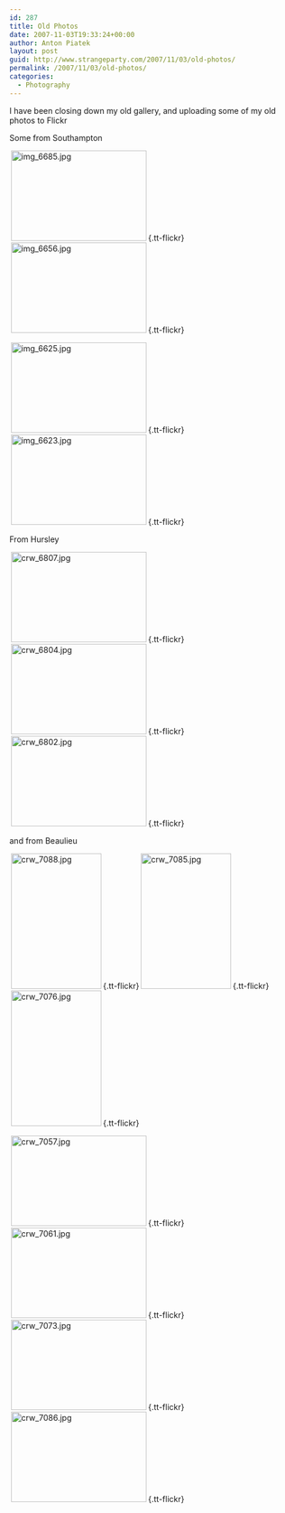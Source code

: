 ```yaml
---
id: 287
title: Old Photos
date: 2007-11-03T19:33:24+00:00
author: Anton Piatek
layout: post
guid: http://www.strangeparty.com/2007/11/03/old-photos/
permalink: /2007/11/03/old-photos/
categories:
  - Photography
---
```

I have been closing down my old gallery, and uploading some of my old photos to Flickr

Some from Southampton

[<img src="http://farm3.static.flickr.com/2397/1845464704_a44329ecc4_m.jpg" title="img_6685.jpg" alt="img_6685.jpg" border="0" height="160" hspace="3" width="240" />](http://www.flickr.com/photos/antonpiatek/1845464704/){.tt-flickr}[<img src="http://farm3.static.flickr.com/2277/1844632913_3c0ae9d64e_m.jpg" title="img_6656.jpg" alt="img_6656.jpg" border="0" height="160" hspace="3" width="240" />](http://www.flickr.com/photos/antonpiatek/1844632913/){.tt-flickr}

[<img src="http://farm3.static.flickr.com/2381/1844627181_ada1367411_m.jpg" title="img_6625.jpg" alt="img_6625.jpg" border="0" height="160" hspace="3" width="240" />](http://www.flickr.com/photos/antonpiatek/1844627181/){.tt-flickr}[<img src="http://farm3.static.flickr.com/2052/1845449282_90ae3628e4_m.jpg" title="img_6623.jpg" alt="img_6623.jpg" border="0" height="160" hspace="3" width="240" />](http://www.flickr.com/photos/antonpiatek/1845449282/){.tt-flickr}

From Hursley

[<img src="http://farm3.static.flickr.com/2047/1844566853_7ced5c58e1_m.jpg" title="crw_6807.jpg" alt="crw_6807.jpg" border="0" height="160" hspace="3" width="240" />](http://www.flickr.com/photos/antonpiatek/1844566853/){.tt-flickr}[<img src="http://farm3.static.flickr.com/2073/1845388676_d5c1887c55_m.jpg" title="crw_6804.jpg" alt="crw_6804.jpg" border="0" height="160" hspace="3" width="240" />](http://www.flickr.com/photos/antonpiatek/1845388676/){.tt-flickr}[<img src="http://farm3.static.flickr.com/2032/1845387708_521def934e_m.jpg" title="crw_6802.jpg" alt="crw_6802.jpg" border="0" height="160" hspace="3" width="240" />](http://www.flickr.com/photos/antonpiatek/1845387708/){.tt-flickr}

and from Beaulieu

[<img src="http://farm3.static.flickr.com/2126/1844543651_e3df79d980_m.jpg" title="crw_7088.jpg" alt="crw_7088.jpg" border="0" height="240" hspace="3" width="160" />](http://www.flickr.com/photos/antonpiatek/1844543651/){.tt-flickr}[<img src="http://farm3.static.flickr.com/2101/1844541089_0503818615_m.jpg" title="crw_7085.jpg" alt="crw_7085.jpg" border="0" height="240" hspace="3" width="160" />](http://www.flickr.com/photos/antonpiatek/1844541089/){.tt-flickr}[<img src="http://farm3.static.flickr.com/2408/1845356430_3349ee7445_m.jpg" title="crw_7076.jpg" alt="crw_7076.jpg" border="0" height="240" hspace="3" width="160" />](http://www.flickr.com/photos/antonpiatek/1845356430/){.tt-flickr}

[<img src="http://farm3.static.flickr.com/2171/1844514927_dc67ef831f_m.jpg" title="crw_7057.jpg" alt="crw_7057.jpg" border="0" height="160" hspace="3" width="240" />](http://www.flickr.com/photos/antonpiatek/1844514927/){.tt-flickr}[<img src="http://farm3.static.flickr.com/2223/1844518027_adc5a19761_m.jpg" title="crw_7061.jpg" alt="crw_7061.jpg" border="0" height="160" hspace="3" width="240" />](http://www.flickr.com/photos/antonpiatek/1844518027/){.tt-flickr}[<img src="http://farm3.static.flickr.com/2405/1845352422_8c7eeee4ea_m.jpg" title="crw_7073.jpg" alt="crw_7073.jpg" border="0" height="160" hspace="3" width="240" />](http://www.flickr.com/photos/antonpiatek/1845352422/){.tt-flickr}[<img src="http://farm3.static.flickr.com/2402/1844542881_0646268a6c_m.jpg" title="crw_7086.jpg" alt="crw_7086.jpg" border="0" height="160" hspace="3" width="240" />](http://www.flickr.com/photos/antonpiatek/1844542881/){.tt-flickr}
